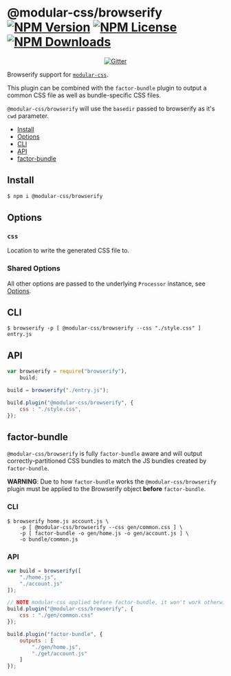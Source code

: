 @modular-css/browserify  [![NPM Version](https://img.shields.io/npm/v/@modular-css/browserify.svg)](https://www.npmjs.com/package/@modular-css/browserify) [![NPM License](https://img.shields.io/npm/l/@modular-css/browserify.svg)](https://www.npmjs.com/package/@modular-css/browserify) [![NPM Downloads](https://img.shields.io/npm/dm/@modular-css/browserify.svg)](https://www.npmjs.com/package/@modular-css/browserify)
===========

<p align="center">
    <a href="https://gitter.im/modular-css/modular-css"><img src="https://img.shields.io/gitter/room/modular-css/modular-css.svg" alt="Gitter" /></a>
</p>

Browserify support for [`modular-css`](https://github.com/tivac/modular-css).

This plugin can be combined with the `factor-bundle` plugin to output a common CSS file as well as bundle-specific CSS files.

`@modular-css/browserify` will use the `basedir` passed to browserify as it's `cwd` parameter.

- [Install](#install)
- [Options](#options)
- [CLI](#cli)
- [API](#api)
- [factor-bundle](#factor-bundle)

## Install

```bash
$ npm i @modular-css/browserify
```

## Options

### `css`

Location to write the generated CSS file to.

### Shared Options

All other options are passed to the underlying `Processor` instance, see [Options](../processor/README.md#options).

## CLI

```
$ browserify -p [ @modular-css/browserify --css "./style.css" ] entry.js
```

## API

```js
var browserify = require("browserify"),
    build;

build = browserify("./entry.js");

build.plugin("@modular-css/browserify", {
    css : "./style.css",
});
```

## factor-bundle

`@modular-css/browserify` is fully `factor-bundle` aware and will output correctly-partitioned CSS bundles to match the JS bundles created by `factor-bundle`.

**WARNING**: Due to how `factor-bundle` works the `@modular-css/browserify` plugin must be applied to the Browserify object **before** `factor-bundle`.

### CLI

```
$ browserify home.js account.js \
    -p [ @modular-css/browserify --css gen/common.css ] \
    -p [ factor-bundle -o gen/home.js -o gen/account.js ] \
    -o bundle/common.js
```

### API

```js
var build = browserify([
    "./home.js",
    "./account.js"
]);

// NOTE modular-css applied before factor-bundle, it won't work otherwise!
build.plugin("@modular-css/browserify", {
    css : "./gen/common.css"
});

build.plugin("factor-bundle", {
    outputs : [
        "./gen/home.js",
        "./get/account.js"
    ]
});
```
